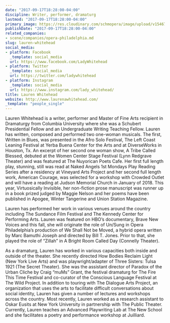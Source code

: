 ```yaml
---
date: "2017-09-17T18:28:00-04:00"
discipline: Writer, performer, dramaturg
lastmod: "2017-09-17T18:28:00-04:00"
primary_image: https://res.cloudinary.com/schmopera/image/upload/v1546741438/media/2019/01/LaurenWhitehead.jpg
publishDate: "2017-09-17T18:28:00-04:00"
related_companies:
- scene/companies/opera-philadelphia.md
slug: lauren-whitehead
social_media:
- platform: Facebook
  _template: social_media
  url: https://www.facebook.com/LadyWhitehead
- platform: Twitter
  _template: social_media
  url: https://twitter.com/ladywhitehead
- platform: Instagram
  _template: social_media
  url: https://www.instagram.com/lady_whitehead/
title: Lauren Whitehead
website: http://www.laurenawhitehead.com/
_template: "people_single"
---
```

Lauren Whitehead is a writer, performer and Master of Fine Arts recipient in Dramaturgy from Columbia University where she was a Schubert Presidential Fellow and an Undergraduate Writing Teaching Fellow. Lauren has written, composed and performed two one-woman musicals. The first, Written in Blues, was presented in the Afro Solo Festival, The Left Coast Leaning Festival at Yerba Buena Center for the Arts and at DiverseWorks in Houston, Tx. An excerpt of her second one woman show, A Tribe Called Blessed, debuted at the Women Center Stage Festival (Lynn Redgrave Theater) and was featured at The Nuyorican Poets Cafe. Her first full length play, stunning, still was read at Naked Angels 1st Mondays Play Reading Series after a residency at Vineyard Arts Project and her second full length work, American Courage, was selected for a workshop with Crowded Outlet and will have a reading at Judson Memorial Church in January of 2018. This year, Virtuosically Invisible, her non-fiction prose manuscript was runner up in a book prized judged by Maggie Nelson and her poems have been published in Apogee, Winter Tangerine and Union Station Magazine. 

Lauren has performed her work in various venues around the country including The Sundance Film Festival and The Kennedy Center for Performing Arts. Lauren was featured on HBO’s documentary, Brave New Voices and this fall, she will originate the role of Un/Sung in Opera Philadelphia’s production of We Shall Not be Moved, a hybrid opera written by Marc Bamuthi Joseph and directed by Bill T. Jones. Prior to that, she played the role of  “Zillah” in A Bright Room Called Day (Connelly Theater). 

As a dramaturg, Lauren has worked in various capacities both inside and outside of the theater. She recently directed How Bodies Reclaim Light (New York Live Arts) and was playwright/adapter of Three Sisters: Tulsa 1921 (The Secret Theater). She was the assistant director of Paradox of the Urban Cliche by Craig “muMs” Grant, the festival dramaturg for The Fire This Time Festival and co-curator of the Conscious Language Festival at The Wild Project. In addition to touring with The Dialogue Arts Project, an organization that uses the arts to facilitate difficult conversations about social identity, Lauren has given a number of lectures and workshops across the country. Most recently, Lauren worked as a research assistant to Oskar Eusits at New York University in partnership with The Public Theater. Currently, Lauren teaches an Advanced Playwriting Lab at The New School and she facilitates a poetry and performance workshop at Juilliard.